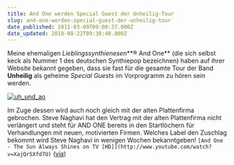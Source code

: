 ```yaml
---
title: And One werden Special Guest der Unheilig-Tour
slug: and-one-werden-special-guest-der-unheilig-tour
date_published: 2011-03-09T09:00:37.000Z
date_updated: 2018-08-22T09:38:40.000Z
---
```


Meine ehemaligen *Lieblingssynthienesen***® And One** (die sich selbst keck als Nummer 1 des deutschen Synthiepop bezeichnen) haben auf ihrer Website bekannt gegeben, dass sie fast für die gesamte Tour der Band **Unheilig** als geheime *Special Guests* im Vorprogramm zu hören sein werden.

[![uh_und_ao](//thafaker.de/wp-content/uploads/2011/03/uh_und_ao.jpg)](http://thafaker.de/wp-content/uploads/2011/03/uh_und_ao.jpg)

Im Zuge dessen wird auch noch gleich mit der alten Plattenfirma gebrochen. Steve Naghavi hat den Vertrag mit der alten Plattenfirma nicht verlängert und steht für AND ONE bereits in den Startlöchern für Verhandlungen mit neuen, motivierten Firmen. Welches Label den Zuschlag bekommt wird Steve Naghavi in wenigen Wochen bekanntgeben!
`[And One - The Sun Always Shines on TV [HD]](http://www.youtube.com/watch?v=XajQrSXfd7U)`
([via](http://www.andone.de/))
